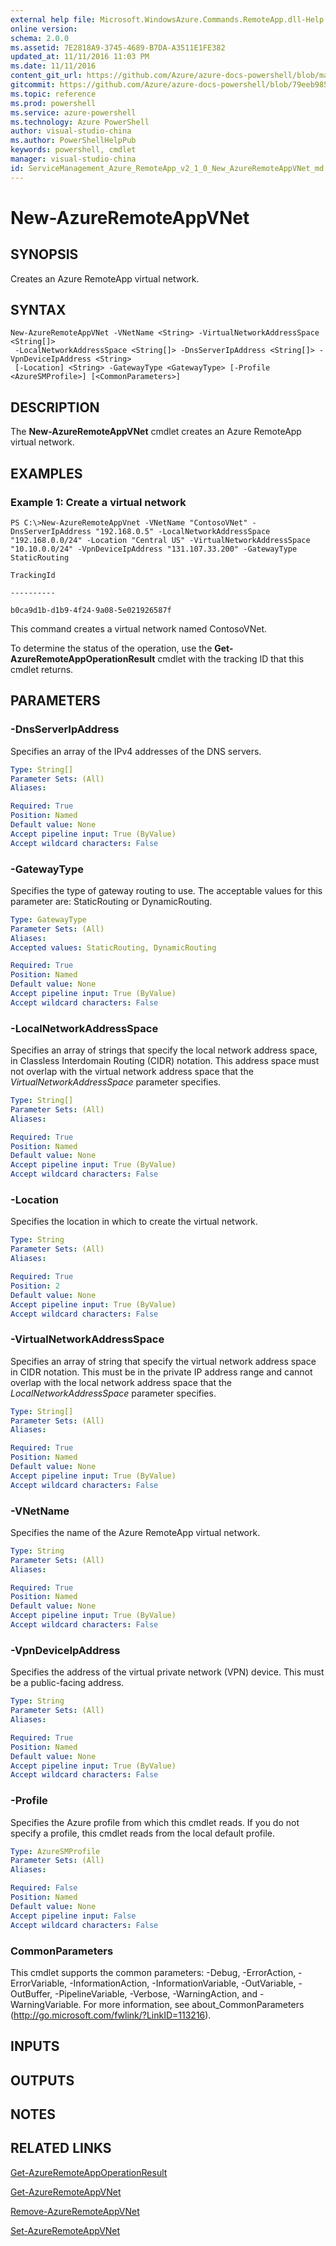 ```yaml
---
external help file: Microsoft.WindowsAzure.Commands.RemoteApp.dll-Help.xml
online version: 
schema: 2.0.0
ms.assetid: 7E2818A9-3745-4689-B7DA-A3511E1FE382
updated_at: 11/11/2016 11:03 PM
ms.date: 11/11/2016
content_git_url: https://github.com/Azure/azure-docs-powershell/blob/master/azureps-cmdlets-docs/ServiceManagement/Azure.RemoteApp/v2.1.0/New-AzureRemoteAppVNet.md
gitcommit: https://github.com/Azure/azure-docs-powershell/blob/79eeb985ea480979357fb4695832a0c3d29a48bf/azureps-cmdlets-docs/ServiceManagement/Azure.RemoteApp/v2.1.0/New-AzureRemoteAppVNet.md
ms.topic: reference
ms.prod: powershell
ms.service: azure-powershell
ms.technology: Azure PowerShell
author: visual-studio-china
ms.author: PowerShellHelpPub
keywords: powershell, cmdlet
manager: visual-studio-china
id: ServiceManagement_Azure_RemoteApp_v2_1_0_New_AzureRemoteAppVNet_md
---
```


# New-AzureRemoteAppVNet

## SYNOPSIS
Creates an Azure RemoteApp virtual network.

## SYNTAX

```
New-AzureRemoteAppVNet -VNetName <String> -VirtualNetworkAddressSpace <String[]>
 -LocalNetworkAddressSpace <String[]> -DnsServerIpAddress <String[]> -VpnDeviceIpAddress <String>
 [-Location] <String> -GatewayType <GatewayType> [-Profile <AzureSMProfile>] [<CommonParameters>]
```

## DESCRIPTION
The **New-AzureRemoteAppVNet** cmdlet creates an Azure RemoteApp virtual network.

## EXAMPLES

### Example 1: Create a virtual network
```
PS C:\>New-AzureRemoteAppVnet -VNetName "ContosoVNet" -DnsServerIpAddress "192.168.0.5" -LocalNetworkAddressSpace "192.168.0.0/24" -Location "Central US" -VirtualNetworkAddressSpace "10.10.0.0/24" -VpnDeviceIpAddress "131.107.33.200" -GatewayType StaticRouting

TrackingId

----------

b0ca9d1b-d1b9-4f24-9a08-5e021926587f
```

This command creates a virtual network named ContosoVNet.

To determine the status of the operation, use the **Get-AzureRemoteAppOperationResult** cmdlet with the tracking ID that this cmdlet returns.

## PARAMETERS

### -DnsServerIpAddress
Specifies an array of the IPv4 addresses of the DNS servers.

```yaml
Type: String[]
Parameter Sets: (All)
Aliases: 

Required: True
Position: Named
Default value: None
Accept pipeline input: True (ByValue)
Accept wildcard characters: False
```

### -GatewayType
Specifies the type of gateway routing to use.
The acceptable values for this parameter are:  StaticRouting or DynamicRouting.

```yaml
Type: GatewayType
Parameter Sets: (All)
Aliases: 
Accepted values: StaticRouting, DynamicRouting

Required: True
Position: Named
Default value: None
Accept pipeline input: True (ByValue)
Accept wildcard characters: False
```

### -LocalNetworkAddressSpace
Specifies an array of strings that specify the local network address space, in Classless Interdomain Routing (CIDR) notation.
This address space must not overlap with the virtual network address space that the *VirtualNetworkAddressSpace* parameter specifies.

```yaml
Type: String[]
Parameter Sets: (All)
Aliases: 

Required: True
Position: Named
Default value: None
Accept pipeline input: True (ByValue)
Accept wildcard characters: False
```

### -Location
Specifies the location in which to create the virtual network.

```yaml
Type: String
Parameter Sets: (All)
Aliases: 

Required: True
Position: 2
Default value: None
Accept pipeline input: True (ByValue)
Accept wildcard characters: False
```

### -VirtualNetworkAddressSpace
Specifies an array of string that specify the virtual network address space in CIDR notation.
This must be in the private IP address range and cannot overlap with the local network address space that the *LocalNetworkAddressSpace* parameter specifies.

```yaml
Type: String[]
Parameter Sets: (All)
Aliases: 

Required: True
Position: Named
Default value: None
Accept pipeline input: True (ByValue)
Accept wildcard characters: False
```

### -VNetName
Specifies the name of the Azure RemoteApp virtual network.

```yaml
Type: String
Parameter Sets: (All)
Aliases: 

Required: True
Position: Named
Default value: None
Accept pipeline input: True (ByValue)
Accept wildcard characters: False
```

### -VpnDeviceIpAddress
Specifies the address of the virtual private network (VPN) device.
This must be a public-facing address.

```yaml
Type: String
Parameter Sets: (All)
Aliases: 

Required: True
Position: Named
Default value: None
Accept pipeline input: True (ByValue)
Accept wildcard characters: False
```

### -Profile
Specifies the Azure profile from which this cmdlet reads.
If you do not specify a profile, this cmdlet reads from the local default profile.

```yaml
Type: AzureSMProfile
Parameter Sets: (All)
Aliases: 

Required: False
Position: Named
Default value: None
Accept pipeline input: False
Accept wildcard characters: False
```

### CommonParameters
This cmdlet supports the common parameters: -Debug, -ErrorAction, -ErrorVariable, -InformationAction, -InformationVariable, -OutVariable, -OutBuffer, -PipelineVariable, -Verbose, -WarningAction, and -WarningVariable. For more information, see about_CommonParameters (http://go.microsoft.com/fwlink/?LinkID=113216).

## INPUTS

## OUTPUTS

## NOTES

## RELATED LINKS

[Get-AzureRemoteAppOperationResult](xref:ServiceManagement/Azure.RemoteApp/v2.1.0/Get-AzureRemoteAppOperationResult.md)

[Get-AzureRemoteAppVNet](xref:ServiceManagement/Azure.RemoteApp/v2.1.0/Get-AzureRemoteAppVNet.md)

[Remove-AzureRemoteAppVNet](xref:ServiceManagement/Azure.RemoteApp/v2.1.0/Remove-AzureRemoteAppVNet.md)

[Set-AzureRemoteAppVNet](xref:ServiceManagement/Azure.RemoteApp/v2.1.0/Set-AzureRemoteAppVNet.md)



